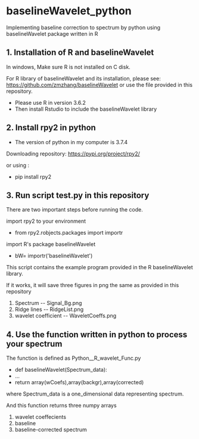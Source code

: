 # baselineWavelet_python
Implementing baseline correction to spectrum by python using baselineWavelet package written in R
## 1. Installation of R and baselineWavelet
In windows, Make sure R is not installed on C disk.

For R library of baselineWavelet and its installation, please see: https://github.com/zmzhang/baselineWavelet
or use the file provided in this repository.
* Please use R in version 3.6.2
* Then install Rstudio to include the baselineWavelet library
## 2. Install rpy2 in python
* The version of python in my computer is 3.7.4

Downloading repository: https://pypi.org/project/rpy2/

or using : 

* pip install rpy2
## 3. Run script test.py in this repository
There are two important steps before running the code.

 import rpy2 to your environment

* from rpy2.robjects.packages import importr

 import R's package baselineWavelet

* bW= importr('baselineWavelet')

This script contains the example program provided in the R baselineWavelet library.

If it works, it will save three figures in png the same as provided in this repository
1. Spectrum             --  Signal_Bg.png
2. Ridge lines          --  RidgeList.png
3. wavelet coefficient  --  WaveletCoeffs.png
## 4. Use the function written in python to process your spectrum

The function is defined as Python__R_wavelet_Func.py

* def baselineWavelet(Spectrum_data):
* ...
* return array(wCoefs),array(backgr),array(corrected)

where Spectrum_data is a one_dimensional data representing spectrum.

And this function returns three numpy arrays
1. wavelet coeffecients
2. baseline
3. baseline-corrected spectrum


